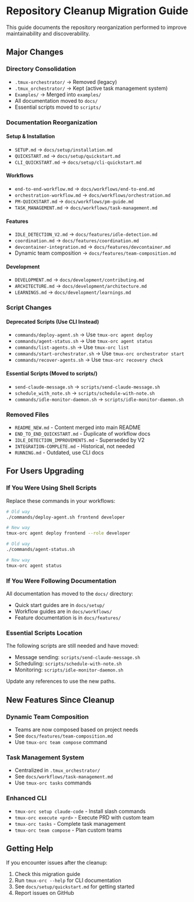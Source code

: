 # Repository Cleanup Migration Guide

This guide documents the repository reorganization performed to improve maintainability and discoverability.

## Major Changes

### Directory Consolidation
- `.tmux-orchestrator/` → Removed (legacy)
- `.tmux_orchestrator/` → Kept (active task management system)
- `Examples/` → Merged into `examples/`
- All documentation moved to `docs/`
- Essential scripts moved to `scripts/`

### Documentation Reorganization

#### Setup & Installation
- `SETUP.md` → `docs/setup/installation.md`
- `QUICKSTART.md` → `docs/setup/quickstart.md`
- `CLI_QUICKSTART.md` → `docs/setup/cli-quickstart.md`

#### Workflows
- `end-to-end-workflow.md` → `docs/workflows/end-to-end.md`
- `orchestration-workflow.md` → `docs/workflows/orchestration.md`
- `PM-QUICKSTART.md` → `docs/workflows/pm-guide.md`
- `TASK_MANAGEMENT.md` → `docs/workflows/task-management.md`

#### Features
- `IDLE_DETECTION_V2.md` → `docs/features/idle-detection.md`
- `coordination.md` → `docs/features/coordination.md`
- `devcontainer-integration.md` → `docs/features/devcontainer.md`
- Dynamic team composition → `docs/features/team-composition.md`

#### Development
- `DEVELOPMENT.md` → `docs/development/contributing.md`
- `ARCHITECTURE.md` → `docs/development/architecture.md`
- `LEARNINGS.md` → `docs/development/learnings.md`

### Script Changes

#### Deprecated Scripts (Use CLI Instead)
- `commands/deploy-agent.sh` → Use `tmux-orc agent deploy`
- `commands/agent-status.sh` → Use `tmux-orc agent status`
- `commands/list-agents.sh` → Use `tmux-orc list`
- `commands/start-orchestrator.sh` → Use `tmux-orc orchestrator start`
- `commands/recover-agents.sh` → Use `tmux-orc recovery check`

#### Essential Scripts (Moved to scripts/)
- `send-claude-message.sh` → `scripts/send-claude-message.sh`
- `schedule_with_note.sh` → `scripts/schedule-with-note.sh`
- `commands/idle-monitor-daemon.sh` → `scripts/idle-monitor-daemon.sh`

### Removed Files
- `README_NEW.md` - Content merged into main README
- `END_TO_END_QUICKSTART.md` - Duplicate of workflow docs
- `IDLE_DETECTION_IMPROVEMENTS.md` - Superseded by V2
- `INTEGRATION-COMPLETE.md` - Historical, not needed
- `RUNNING.md` - Outdated, use CLI docs

## For Users Upgrading

### If You Were Using Shell Scripts

Replace these commands in your workflows:

```bash
# Old way
./commands/deploy-agent.sh frontend developer

# New way
tmux-orc agent deploy frontend --role developer
```

```bash
# Old way
./commands/agent-status.sh

# New way
tmux-orc agent status
```

### If You Were Following Documentation

All documentation has moved to the `docs/` directory:
- Quick start guides are in `docs/setup/`
- Workflow guides are in `docs/workflows/`
- Feature documentation is in `docs/features/`

### Essential Scripts Location

The following scripts are still needed and have moved:
- Message sending: `scripts/send-claude-message.sh`
- Scheduling: `scripts/schedule-with-note.sh`
- Monitoring: `scripts/idle-monitor-daemon.sh`

Update any references to use the new paths.

## New Features Since Cleanup

### Dynamic Team Composition
- Teams are now composed based on project needs
- See `docs/features/team-composition.md`
- Use `tmux-orc team compose` command

### Task Management System
- Centralized in `.tmux_orchestrator/`
- See `docs/workflows/task-management.md`
- Use `tmux-orc tasks` commands

### Enhanced CLI
- `tmux-orc setup claude-code` - Install slash commands
- `tmux-orc execute <prd>` - Execute PRD with custom team
- `tmux-orc tasks` - Complete task management
- `tmux-orc team compose` - Plan custom teams

## Getting Help

If you encounter issues after the cleanup:
1. Check this migration guide
2. Run `tmux-orc --help` for CLI documentation
3. See `docs/setup/quickstart.md` for getting started
4. Report issues on GitHub

